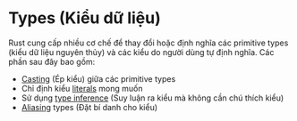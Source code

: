 # Types (Kiểu dữ liệu)

Rust cung cấp nhiều cơ chế để thay đổi hoặc định nghĩa các primitive types (kiểu dữ liệu nguyên thủy) và
các kiểu do người dùng tự định nghĩa. Các phần sau đây bao gồm:

* [Casting] (Ép kiểu) giữa các primitive types
* Chỉ định kiểu [literals] mong muốn
* Sử dụng [type inference] (Suy luận ra kiểu mà không cần chú thích kiểu)
* [Aliasing] types (Đặt bí danh cho kiểu)

[Casting]: types/cast.md
[literals]: types/literals.md
[type inference]: types/inference.md
[Aliasing]: types/alias.md
